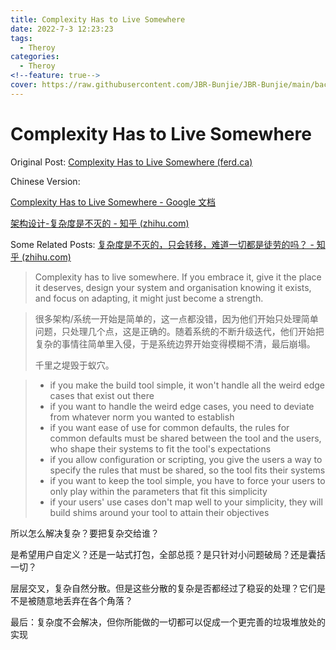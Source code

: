 ```yaml
---
title: Complexity Has to Live Somewhere
date: 2022-7-3 12:23:23
tags:
  - Theroy
categories:
  - Theroy
<!--feature: true-->
cover: https://raw.githubusercontent.com/JBR-Bunjie/JBR-Bunjie/main/back.jpg
---
```


# Complexity Has to Live Somewhere

Original Post: [Complexity Has to Live Somewhere (ferd.ca)](https://ferd.ca/complexity-has-to-live-somewhere.html)

Chinese Version:

[Complexity Has to Live Somewhere - Google 文档](https://docs.google.com/document/d/1Qp2foEIk2Tn0x-hwM3-3FeFf3sADnhMabQGOkgE09QI/edit)

[架构设计-复杂度是不灭的 - 知乎 (zhihu.com)](https://zhuanlan.zhihu.com/p/410049005)

Some Related Posts: [复杂度是不灭的，只会转移，难道一切都是徒劳的吗？ - 知乎 (zhihu.com)](https://zhuanlan.zhihu.com/p/138145081)

> Complexity has to live somewhere. If you embrace it, give it the place it deserves, design your system and organisation knowing it exists, and focus on adapting, it might just become a strength.

> 很多架构/系统一开始是简单的，这一点都没错，因为他们开始只处理简单问题，只处理几个点，这是正确的。随着系统的不断升级迭代，他们开始把复杂的事情往简单里入侵，于是系统边界开始变得模糊不清，最后崩塌。
>
> 千里之堤毁于蚁穴。

> - if you make the build tool simple, it won't handle all the weird edge cases that exist out there
> - if you want to handle the weird edge cases, you need to deviate from whatever norm you wanted to establish
> - if you want ease of use for common defaults, the rules for common defaults must be shared between the tool and the users, who shape their systems to fit the tool's expectations
> - if you allow configuration or scripting, you give the users a way to specify the rules that must be shared, so the tool fits their systems
> - if you want to keep the tool simple, you have to force your users to only play within the parameters that fit this simplicity
> - if your users' use cases don't map well to your simplicity, they will build shims around your tool to attain their objectives

所以怎么解决复杂？要把复杂交给谁？

是希望用户自定义？还是一站式打包，全部总揽？是只针对小问题破局？还是囊括一切？

层层交叉，复杂自然分散。但是这些分散的复杂是否都经过了稳妥的处理？它们是不是被随意地丢弃在各个角落？

最后：复杂度不会解决，但你所能做的一切都可以促成一个更完善的垃圾堆放处的实现
